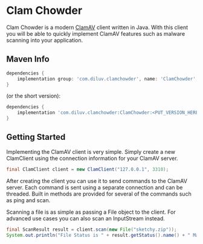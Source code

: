 # Clam Chowder

Clam Chowder is a modern [ClamAV](https://www.clamav.net/) client written in Java. With this client you will be able to quickly implement ClamAV features such as malware scanning into your application. 

## Maven Info

```gradle
dependencies {
    implementation group: 'com.diluv.clamchowder', name: 'ClamChowder', version: '<PUT_VERSION_HERE>'
}
```

(or the short version):
```gradle
dependencies {
    implementation 'com.diluv.clamchowder:ClamChowder:<PUT_VERSION_HERE>'
}
```

## Getting Started

Implementing the ClamAV client is very simple. Simply create a new ClamClient using the connection information for your ClamAV server.

```java
final ClamClient client = new ClamClient("127.0.0.1", 3310);
```

After creating the client you can use it to send commands to the ClamAV server. Each command is sent using a separate connection and can be threaded. Built in methods are provided for several of the commands such as ping and scan. 

Scanning a file is as simple as passing a File object to the client. For advanced use cases you can also scan an InputStream instead.

```java
final ScanResult result = client.scan(new File("sketchy.zip"));
System.out.println("File Status is " + result.getStatus().name() + " Malware: " + result.getFound());
```
